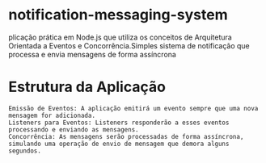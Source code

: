 # notification-messaging-system
plicação prática em Node.js que utiliza os conceitos de Arquitetura Orientada a Eventos e Concorrência.Simples sistema de notificação que processa e envia mensagens de forma assíncrona

# Estrutura da Aplicação

    Emissão de Eventos: A aplicação emitirá um evento sempre que uma nova mensagem for adicionada.
    Listeners para Eventos: Listeners responderão a esses eventos processando e enviando as mensagens.
    Concorrência: As mensagens serão processadas de forma assíncrona, simulando uma operação de envio de mensagem que demora alguns segundos.

